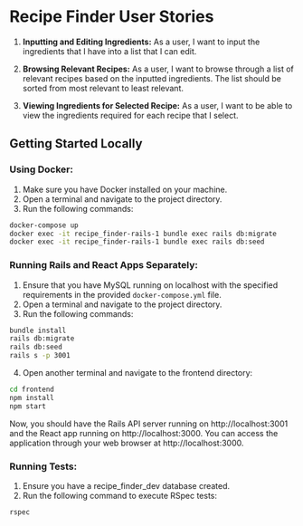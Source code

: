 # Recipe Finder User Stories

1.  **Inputting and Editing Ingredients:**
As a user, I want to input the ingredients that I have into a list that I can edit. 

2.  **Browsing Relevant Recipes:**
As a user, I want to browse through a list of relevant recipes based on the inputted ingredients. The list should be sorted from most relevant to least relevant.

3.  **Viewing Ingredients for Selected Recipe:**
As a user, I want to be able to view the ingredients required for each recipe that I select. 

## Getting Started Locally

### Using Docker:

1. Make sure you have Docker installed on your machine.
2. Open a terminal and navigate to the project directory.
3. Run the following commands:

```bash
docker-compose up
docker exec -it recipe_finder-rails-1 bundle exec rails db:migrate
docker exec -it recipe_finder-rails-1 bundle exec rails db:seed
```

### Running Rails and React Apps Separately:

1. Ensure that you have MySQL running on localhost with the specified requirements in the provided `docker-compose.yml` file.
2. Open a terminal and navigate to the project directory.
3. Run the following commands:

```bash
bundle install
rails db:migrate
rails db:seed
rails s -p 3001
```

4. Open another terminal and navigate to the frontend directory:

```bash
cd frontend
npm install
npm start
```

Now, you should have the Rails API server running on http://localhost:3001 and the React app running on http://localhost:3000. You can access the application through your web browser at http://localhost:3000.

### Running Tests:

1. Ensure you have a recipe_finder_dev database created.
2. Run the following command to execute RSpec tests:

```bash
rspec
```